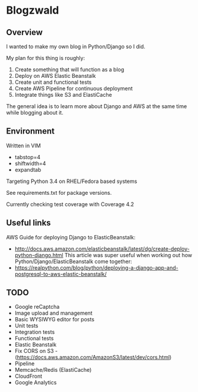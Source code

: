 # Blogzwald

## Overview

I wanted to make my own blog in Python/Django so I did.

My plan for this thing is roughly:

1. Create something that will function as a blog
2. Deploy on AWS Elastic Beanstalk
3. Create unit and functional tests
4. Create AWS Pipeline for continuous deployment
5. Integrate things like S3 and ElastiCache

The general idea is to learn more about Django and AWS at the same time while blogging about it.

## Environment

Written in VIM

* tabstop=4
* shiftwidth=4
* expandtab

Targeting Python 3.4 on RHEL/Fedora based systems

See requirements.txt for package versions.

Currently checking test coverage with Coverage 4.2

## Useful links

AWS Guide for deploying Django to ElasticBeanstalk:
* http://docs.aws.amazon.com/elasticbeanstalk/latest/dg/create-deploy-python-django.html
This article was super useful when working out how Python/Django/ElasticBeanstalk come together:
* https://realpython.com/blog/python/deploying-a-django-app-and-postgresql-to-aws-elastic-beanstalk/

## TODO

* Google reCaptcha
* Image upload and management
* Basic WYSIWYG editor for posts
* Unit tests
* Integration tests
* Functional tests
* Elastic Beanstalk
* Fix CORS on S3 - (https://docs.aws.amazon.com/AmazonS3/latest/dev/cors.html)
* Pipeline
* Memcache/Redis (ElastiCache)
* CloudFront
* Google Analytics
